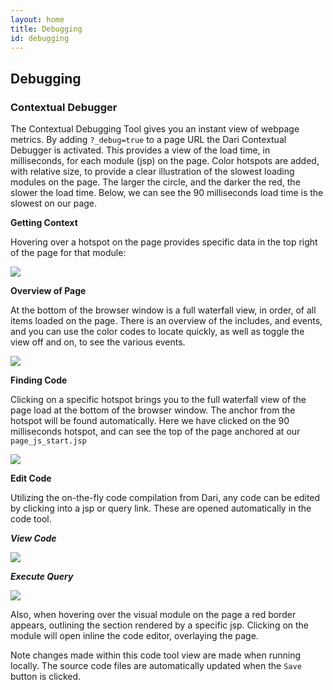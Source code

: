 ```yaml
---
layout: home
title: Debugging
id: debugging
---
```


## Debugging


### Contextual Debugger 

The Contextual Debugging Tool gives you an instant view of webpage metrics. By adding `?_debug=true` to a page URL the Dari Contextual Debugger is activated. This provides a view of the load time, in milliseconds, for each module (jsp) on the page. Color hotspots are added, with relative size, to provide a clear illustration of the slowest loading modules on the page. The larger the circle, and the darker the red, the slower the load time. Below, we can see the 90 milliseconds load time is the slowest on our page.

**Getting Context**

Hovering over a hotspot on the page provides specific data in the top right of the page for that module:

![](http://docs.brightspot.s3.amazonaws.com/hotspots-debugger.png)

**Overview of Page**

At the bottom of the browser window is a full waterfall view, in order, of all items loaded on the page. There is an overview of the includes, and events, and you can use the color codes to locate quickly, as well as toggle the view off and on, to see the various events.

![](http://docs.brightspot.s3.amazonaws.com/profile-overview.png)

**Finding Code**

Clicking on a specific hotspot brings you to the full waterfall view of the page load at the bottom of the browser window. The anchor from the hotspot will be found automatically. Here we have clicked on the 90 milliseconds hotspot, and can see the top of the page anchored at our `page_js_start.jsp`

![](http://docs.brightspot.s3.amazonaws.com/waterfall-profile.png)

**Edit Code**

Utilizing the on-the-fly code compilation from Dari, any code can be edited by clicking into a jsp or query link. These are opened automatically in the code tool.

***View Code***

![](http://docs.brightspot.s3.amazonaws.com/edit-code-tool.png)

***Execute Query***

![](http://docs.brightspot.s3.amazonaws.com/execute-code-tool.png)



Also, when hovering over the visual module on the page a red border appears, outlining the section rendered by a specific jsp. Clicking on the module will open inline the code editor, overlaying the page.

Note changes made within this code tool view are made when running locally. The source code files are automatically updated when the `Save` button is clicked.

